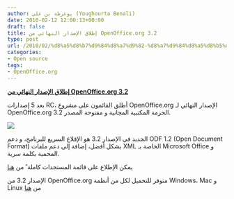 ```yaml
---
author: يوغرطة بن علي (Youghourta Benali)
date: 2010-02-12 12:00:13+00:00
draft: false
title: إطلاق الإصدار النهائي من OpenOffice.org 3.2
type: post
url: /2010/02/%d8%a5%d8%b7%d9%84%d8%a7%d9%82-%d8%a7%d9%84%d8%a5%d8%b5%d8%af%d8%a7%d8%b1-%d8%a7%d9%84%d9%86%d9%87%d8%a7%d8%a6%d9%8a-%d9%85%d9%86-openoffice-org-3-2/
categories:
- Open source
tags:
- OpenOffice.org
---
```


[**إطلاق الإصدار النهائي من OpenOffice.org 3.2**](https://www.it-scoop.com/2010/02/%d8%a5%d8%b7%d9%84%d8%a7%d9%82-%d8%a7%d9%84%d8%a5%d8%b5%d8%af%d8%a7%d8%b1-%d8%a7%d9%84%d9%86%d9%87%d8%a7%d8%a6%d9%8a-%d9%85%d9%86-openoffice-org-3-2/)


بعد 5 إصدارات RC، أطلق القائمون على مشروع OpenOffice.org الإصدار النهائي لـ OpenOffice.org 3.2 الحزمة المكتبية المجانية و مفتوحة المصدر.

[](https://www.it-scoop.com/wp-content/uploads/2009/12/logo_openoffice.png)[![](https://www.it-scoop.com/wp-content/uploads/2009/12/logo_openoffice-300x94.png)
](https://www.it-scoop.com/2010/02/%d8%a5%d8%b7%d9%84%d8%a7%d9%82-%d8%a7%d9%84%d8%a5%d8%b5%d8%af%d8%a7%d8%b1-%d8%a7%d9%84%d9%86%d9%87%d8%a7%d8%a6%d9%8a-%d9%85%d9%86-openoffice-org-3-2/)

الجديد في الإصدار 3.2 هو الإقلاع السريع للبرنامج، و دعم ODF 1.2 (Open Document Format) بشكل أفضل، إضافة إلى دعم ملفات XML الخاصة بـ Microsoft Office و المحمية بكلمة سرية.

يمكن الإطلاع على قائمة المستجدات كاملة ً من [هنا](http://www.openoffice.org/dev_docs/features/3.2/)

الإصدار 3.2 من OpenOffice.org متوفر للتحميل لكل من أنظمة Windows، Mac و Linux من [هنا](http://download.openoffice.org/)
